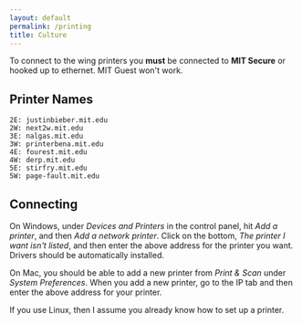 ```yaml
---
layout: default
permalink: /printing
title: Culture
---
```


To connect to the wing printers you **must** be connected to **MIT Secure**
or hooked up to ethernet. MIT Guest won't work.

## Printer Names
```
2E: justinbieber.mit.edu
2W: next2w.mit.edu
3E: nalgas.mit.edu
3W: printerbena.mit.edu
4E: fourest.mit.edu
4W: derp.mit.edu
5E: stirfry.mit.edu
5W: page-fault.mit.edu
```

## Connecting
On Windows, under *Devices and Printers* in the control panel, hit *Add a printer*, and then
*Add a network printer*. Click on the bottom, *The printer I want isn't listed*, and then
enter the above address for the printer you want. Drivers should be automatically installed.

On Mac, you should be able to add a new printer from *Print & Scan* under *System Preferences*.
When you add a new printer, go to the IP tab and then enter the above address for your printer.

If you use Linux, then I assume you already know how to set up a printer.
